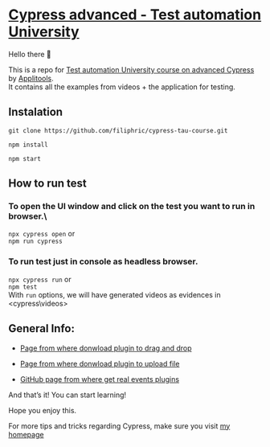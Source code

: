 # [Cypress advanced - Test automation University](https://testautomationu.applitools.com/advanced-cypress-tutorial/)

Hello there 👋

This is a repo for [Test automation University course on advanced Cypress](https://testautomationu.applitools.com/advanced-cypress-tutorial/) by [Applitools](http://applitools.com/). \
It contains all the examples from videos + the application for testing.

## Instalation
`git clone https://github.com/filiphric/cypress-tau-course.git`

`npm install`

`npm start`

## How to run test
### To open the UI window and click on the test you want to run in browser.\
`npx cypress open` or\
`npm run cypress`

### To run test just in console as headless browser.
`npx cypress run` or\
`npm test`\
With `run` options, we will have generated videos as evidences in <cypress\videos>

## General Info:
- [Page from where donwload plugin to drag and drop](https://www.npmjs.com/package/@4tw/cypress-drag-drop)

- [Page from where donwload plugin to upload file](https://www.npmjs.com/package/cypress-file-upload)

- [GitHub page from where get real events plugins](https://github.com/dmtrKovalenko/cypress-real-events)

And that’s it! You can start learning!

Hope you enjoy this.

For more tips and tricks regarding Cypress, make sure you visit [my homepage](https://filiphric.com)